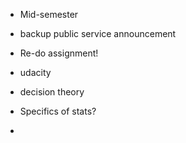 - Mid-semester
- backup public service announcement
- Re-do assignment!
- udacity
- decision theory


- Specifics of stats?
- 